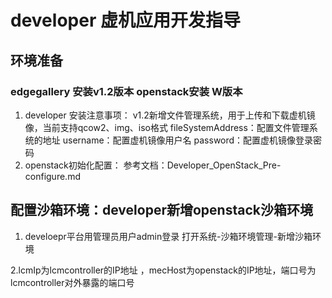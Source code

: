 # developer 虚机应用开发指导

## 环境准备

### edgegallery 安装v1.2版本 openstack安装 W版本

1. developer 安装注意事项：
v1.2新增文件管理系统，用于上传和下载虚机镜像，当前支持qcow2、img、iso格式
fileSystemAddress：配置文件管理系统的地址
username：配置虚机镜像用户名
password：配置虚机镜像登录密码
2. openstack初始化配置：
参考文档：Developer_OpenStack_Pre-configure.md

## 配置沙箱环境：developer新增openstack沙箱环境

1. develoepr平台用管理员用户admin登录 打开系统-沙箱环境管理-新增沙箱环境

2.lcmIp为lcmcontroller的IP地址 ，mecHost为openstack的IP地址，端口号为lcmcontroller对外暴露的端口号
